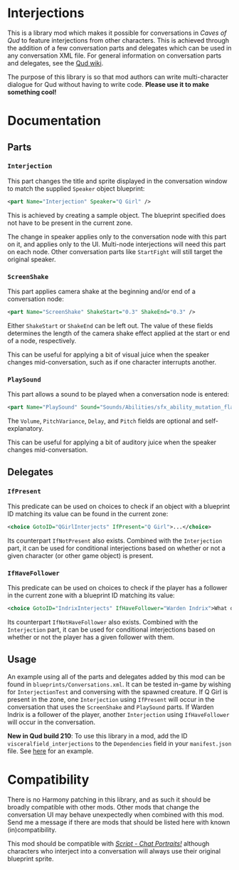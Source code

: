 # Interjections

This is a library mod which makes it possible for conversations in *Caves of Qud* to feature interjections from other characters.
This is achieved through the addition of a few conversation parts and delegates which can be used in any conversation XML file.
For general information on conversation parts and delegates, see the [Qud wiki](https://wiki.cavesofqud.com/wiki/Modding:Conversations).

The purpose of this library is so that mod authors can write multi-character dialogue for Qud without having to write code.
**Please use it to make something cool!**

# Documentation

## Parts

### `Interjection`

This part changes the title and sprite displayed in the conversation window to match the supplied `Speaker` object blueprint:

```xml
<part Name="Interjection" Speaker="Q Girl" />
```

This is achieved by creating a sample object.
The blueprint specified does not have to be present in the current zone.

The change in speaker applies only to the conversation node with this part on it, and applies only to the UI. Multi-node interjections will need this part on each node. Other conversation parts like `StartFight` will still target the original speaker. 

### `ScreenShake`

This part applies camera shake at the beginning and/or end of a conversation node:

```xml
<part Name="ScreenShake" ShakeStart="0.3" ShakeEnd="0.3" />
```

Either `ShakeStart` or `ShakeEnd` can be left out. The value of these fields determines the length of the camera shake effect applied at the start or end of a node, respectively.

This can be useful for applying a bit of visual juice when the speaker changes mid-conversation, such as if one character interrupts another.

### `PlaySound`

This part allows a sound to be played when a conversation node is entered:

```xml
<part Name="PlaySound" Sound="Sounds/Abilities/sfx_ability_mutation_flamingRay_attack" Volume="1" PitchVariance="0.3" Delay="0.5" Pitch="0.8" />
```

The `Volume`, `PitchVariance`, `Delay`, and `Pitch` fields are optional and self-explanatory.

This can be useful for applying a bit of auditory juice when the speaker changes mid-conversation.

## Delegates

### `IfPresent`

This predicate can be used on choices to check if an object with a blueprint ID matching its value can be found in the current zone:

```xml
<choice GotoID="QGirlInterjects" IfPresent="Q Girl">...</choice>
```

Its counterpart `IfNotPresent` also exists. Combined with the `Interjection` part, it can be used for conditional interjections based on whether or not a given character (or other game object) is present.

### `IfHaveFollower`

This predicate can be used on choices to check if the player has a follower in the current zone with a blueprint ID matching its value:

```xml
<choice GotoID="IndrixInterjects" IfHaveFollower="Warden Indrix">What do you think, Indrix?</choice>
```

Its counterpart `IfNotHaveFollower` also exists. Combined with the `Interjection` part, it can be used for conditional interjections based on whether or not the player has a given follower with them.

## Usage

An example using all of the parts and delegates added by this mod can be found in `blueprints/Conversations.xml`.
It can be tested in-game by wishing for `InterjectionTest` and conversing with the spawned creature.
If Q Girl is present in the zone, one `Interjection` using `IfPresent` will occur in the conversation that uses the `ScreenShake` and `PlaySound` parts.
If Warden Indrix is a follower of the player, another `Interjection` using `IfHaveFollower` will occur in the conversation.

**New in Qud build 210**: To use this library in a mod, add the ID `visceralfield_interjections` to the `Dependencies` field in your `manifest.json` file. See [here](https://wiki.cavesofqud.com/wiki/Modding:Mod_Configuration#manifest.json) for an example.

# Compatibility

There is no Harmony patching in this library, and as such it should be broadly compatible with other mods.
Other mods that change the conversation UI may behave unexpectedly when combined with this mod.
Send me a message if there are mods that should be listed here with known (in)compatibility.

This mod should be compatible with [*Script - Chat Portraits!*](https://steamcommunity.com/sharedfiles/filedetails/?id=3453864549) although characters who interject into a conversation will always use their original blueprint sprite.
